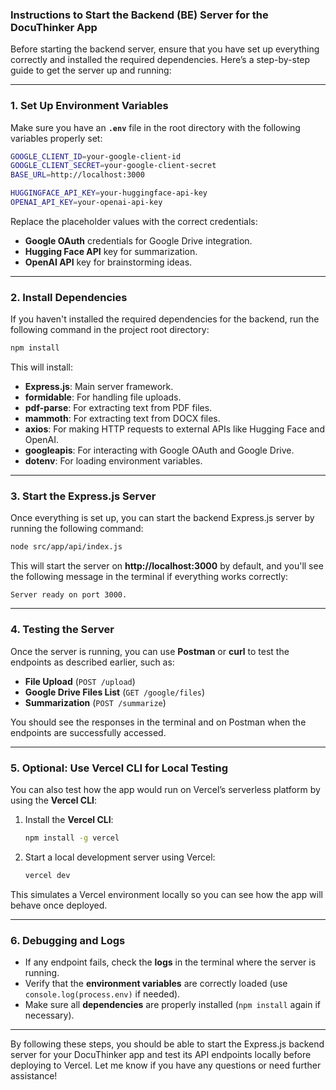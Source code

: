 ### Instructions to Start the Backend (BE) Server for the **DocuThinker** App

Before starting the backend server, ensure that you have set up everything correctly and installed the required dependencies. Here’s a step-by-step guide to get the server up and running:

---

### **1. Set Up Environment Variables**

Make sure you have an **`.env`** file in the root directory with the following variables properly set:

```bash
GOOGLE_CLIENT_ID=your-google-client-id
GOOGLE_CLIENT_SECRET=your-google-client-secret
BASE_URL=http://localhost:3000

HUGGINGFACE_API_KEY=your-huggingface-api-key
OPENAI_API_KEY=your-openai-api-key
```

Replace the placeholder values with the correct credentials:
- **Google OAuth** credentials for Google Drive integration.
- **Hugging Face API** key for summarization.
- **OpenAI API** key for brainstorming ideas.

---

### **2. Install Dependencies**

If you haven't installed the required dependencies for the backend, run the following command in the project root directory:

```bash
npm install
```

This will install:
- **Express.js**: Main server framework.
- **formidable**: For handling file uploads.
- **pdf-parse**: For extracting text from PDF files.
- **mammoth**: For extracting text from DOCX files.
- **axios**: For making HTTP requests to external APIs like Hugging Face and OpenAI.
- **googleapis**: For interacting with Google OAuth and Google Drive.
- **dotenv**: For loading environment variables.

---

### **3. Start the Express.js Server**

Once everything is set up, you can start the backend Express.js server by running the following command:

```bash
node src/app/api/index.js
```

This will start the server on **http://localhost:3000** by default, and you'll see the following message in the terminal if everything works correctly:

```
Server ready on port 3000.
```

---

### **4. Testing the Server**

Once the server is running, you can use **Postman** or **curl** to test the endpoints as described earlier, such as:

- **File Upload** (`POST /upload`)
- **Google Drive Files List** (`GET /google/files`)
- **Summarization** (`POST /summarize`)

You should see the responses in the terminal and on Postman when the endpoints are successfully accessed.

---

### **5. Optional: Use Vercel CLI for Local Testing**

You can also test how the app would run on Vercel’s serverless platform by using the **Vercel CLI**:

1. Install the **Vercel CLI**:
   ```bash
   npm install -g vercel
   ```

2. Start a local development server using Vercel:
   ```bash
   vercel dev
   ```

This simulates a Vercel environment locally so you can see how the app will behave once deployed.

---

### **6. Debugging and Logs**

- If any endpoint fails, check the **logs** in the terminal where the server is running.
- Verify that the **environment variables** are correctly loaded (use `console.log(process.env)` if needed).
- Make sure all **dependencies** are properly installed (`npm install` again if necessary).

---

By following these steps, you should be able to start the Express.js backend server for your DocuThinker app and test its API endpoints locally before deploying to Vercel. Let me know if you have any questions or need further assistance!